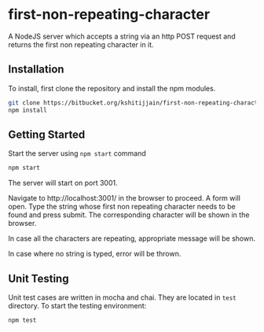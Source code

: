 # first-non-repeating-character #
A NodeJS server which accepts a string via an http POST request and returns the first non repeating character in it.

## Installation ##
To install, first clone the repository and install the npm modules.
```bash
git clone https://bitbucket.org/kshitijjain/first-non-repeating-character.git
npm install
```

## Getting Started ##
Start the server using `npm start` command
```bash
npm start
```
The server will start on port 3001.  

  
Navigate to http://localhost:3001/ in the browser to proceed. A form will open. Type the string whose first non repeating character needs to be found and press submit. The corresponding character will be shown in the browser.  

In case all the characters are repeating, appropriate message will be shown.

In case where no string is typed, error will be thrown.

## Unit Testing ##
Unit test cases are written in mocha and chai. They are located in `test` directory.
To start the testing environment:
```bash
npm test
```
